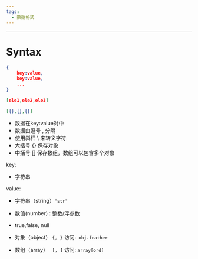 ```yaml
---
tags:
  - 数据格式
---
```


---
# Syntax

```json
{
    key:value,
    key:value,
    ...
}

[ele1,ele2,ele3]

[{},{},{}]
```

* 数据在key:value对中
* 数据由逗号 , 分隔
* 使用斜杆 \ 来转义字符
* 大括号 {} 保存对象
* 中括号 [] 保存数组，数组可以包含多个对象



key: 

- 字符串

value:

- 字符串（string）`"str"`

- 数值(number) : 整数/浮点数

- true,false, null

- 对象（object）  `{, }` 访问:` obj.feather`

- 数组（array）  ` [, ]` 访问: `array[ord]`
  



